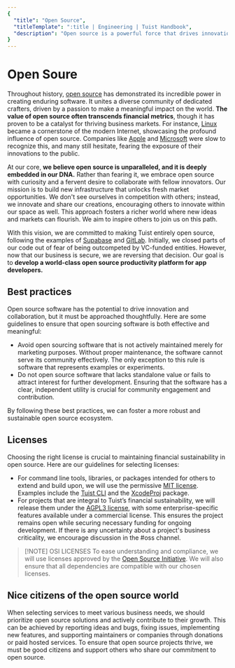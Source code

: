 ```yaml
---
{
  "title": "Open Source",
  "titleTemplate": ":title | Engineering | Tuist Handbook",
  "description": "Open source is a powerful force that drives innovation and collaboration. At Tuist, we are committed to building a world-class open source productivity platform for app developers."
}
---
```

# Open Soure

Throughout history, [open source](https://en.wikipedia.org/wiki/Open_source) has demonstrated its incredible power in creating enduring software. It unites a diverse community of dedicated crafters, driven by a passion to make a meaningful impact on the world. **The value of open source often transcends financial metrics**, though it has proven to be a catalyst for thriving business markets. For instance, [Linux](https://en.wikipedia.org/wiki/Open_source) became a cornerstone of the modern Internet, showcasing the profound influence of open source. Companies like [Apple](https://opensource.apple.com/) and [Microsoft](https://opensource.microsoft.com/) were slow to recognize this, and many still hesitate, fearing the exposure of their innovations to the public.

At our core, **we believe open source is unparalleled, and it is deeply embedded in our DNA.** Rather than fearing it, we embrace open source with curiosity and a fervent desire to collaborate with fellow innovators. Our mission is to build new infrastructure that unlocks fresh market opportunities. We don't see ourselves in competition with others; instead, we innovate and share our creations, encouraging others to innovate within our space as well. This approach fosters a richer world where new ideas and markets can flourish. We aim to inspire others to join us on this path.

With this vision, we are committed to making Tuist entirely open source, following the examples of [Supabase](https://supabase.com/) and [GitLab](https://gitlab.com). Initially, we closed parts of our code out of fear of being outcompeted by VC-funded entities. However, now that our business is secure, we are reversing that decision. Our goal is to **develop a world-class open source productivity platform for app developers.**

## Best practices

Open source software has the potential to drive innovation and collaboration, but it must be approached thoughtfully. Here are some guidelines to ensure that open sourcing software is both effective and meaningful:

- Avoid open sourcing software that is not actively maintained merely for marketing purposes. Without proper maintenance, the software cannot serve its community effectively. The only exception to this rule is software that represents examples or experiments.
- Do not open source software that lacks standalone value or fails to attract interest for further development. Ensuring that the software has a clear, independent utility is crucial for community engagement and contribution.

By following these best practices, we can foster a more robust and sustainable open source ecosystem.

## Licenses

Choosing the right license is crucial to maintaining financial sustainability in open source. Here are our guidelines for selecting licenses:

- For command line tools, libraries, or packages intended for others to extend and build upon, we will use the permissive [MIT license](https://opensource.org/license/mit). Examples include the [Tuist CLI](https://github.com/tuist/tuist) and the [XcodeProj](https://github.com/tuist/xcodeproj) package.
- For projects that are integral to Tuist’s financial sustainability, we will release them under the [AGPL3 license](https://www.gnu.org/licenses/agpl-3.0.en.html), with some enterprise-specific features available under a commercial license. This ensures the project remains open while securing necessary funding for ongoing development. If there is any uncertainty about a project's business criticality, we encourage discussion in the #oss channel.

> [!NOTE] OSI LICENSES
> To ease understanding and compliance, we will use licenses approved by the [Open Source Initiative](https://opensource.org/). We will also ensure that all dependencies are compatible with our chosen licenses.

## Nice citizens of the open source world

When selecting services to meet various business needs, we should prioritize open source solutions and actively contribute to their growth. This can be achieved by reporting ideas and bugs, fixing issues, implementing new features, and supporting maintainers or companies through donations or paid hosted services. To ensure that open source projects thrive, we must be good citizens and support others who share our commitment to open source.